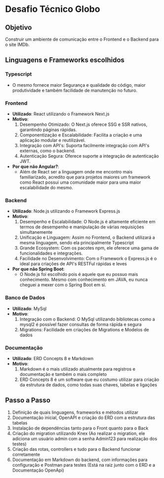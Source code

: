 # Desafio Técnico Globo

## Objetivo
Construir um ambiente de comunicação entre o Frontend e o Backend para o site IMDb.

## Linguagens e Frameworks escolhidos

### Typescript
- O mesmo fornece maior Segurança e qualidade do código, maior produtividade e também facilidade de manutenção no futuro.

### Frontend
- **Utilizado**: React utilizando o Framework Next.js
- **Motivo**:
    1. Desempenho Otimizado: O Next.js oferece SSG e SSR nativos, garantindo páginas rápidas.
    2. Componentização e Escalabilidade: Facilita a criação e uma aplicação modular e reutilizável.
    3. Integração com API's: Suporta facilmente integração com API's externas, como o backend.
    4. Autenticação Segura: Oferece suporte a integração de autenticação JWT.
- **Por que não Angular?**: 
    * Além de React ser a linguagem onde me encontro mais familiarizado, acredito que para projetos maiores um framework como React possui uma comunidade maior para uma maior escalabilidade do mesmo.

### Backend
- **Utilizado**: Node.js utilizando o Framework Express.js
- **Motivo**:
    1. Desempenho e Escalabilidade: O Node.js é altamente eficiente em termos de desempenho e manipulação de várias requisições simultanemente
    2. Unificação e Linguagem: Assim no Frontend, o Backend utilizará a mesma linguagem, sendo ela principalmente Typescript
    3. Grande Ecosystem: Com os pacotes npm, ele oferece uma gama de funcionalidades e integrações.
    4. Facilidade no Desenvolvimento: Com o Framework o Express.js é o ideal para criações de API's RESTFul rápidas e leves
- **Por que não Spring Boot**:
    * O Node.js foi escolhido pois é aquele que eu possuo mais conhecimento. Mesmo com conhecimento em JAVA, eu nunca cheguei a mexer com o Spring Boot em si.

### Banco de Dados
- **Utilizado**: MySql
- **Motivo**:
    1. Integração com o Backend: O MySql utilizando bibliotecas como a mysql2 é possível fazer consultas de forma rápida e segura
    2. Migrations: Facilidade em criações de Migrations e Modelos de dados

### Documentação
- **Utilizado**: ERD Concepts 8 e Markdown
- **Motivo**:
    1. Markdown é o mais utilizado atualmente para registros e documentação e também o mais completo
    2. ERD Concepts 8 é um software que eu costumo utilizar para criação da estrutura de dados, como todas suas chaves, tabelas e ligações

## Passo a Passo
1. Definição de quais linguagens, frameworks e métodos utilizar
2. Documentação inicial, OpenAPI e criação do ERD com a estrutura das tabelas
3. Instalação de dependências tanto para o Front quanto para o Back
4. Criação do migration utilizando Knex (Ao realizar o migration, ele adiciona um usuário admin com a senha Admin123 para realização dos testes)
5. Criação das rotas, controllers e tudo para o Backend funcionar corretamente
6. Documentação em Markdown do backend, com informações para configuração e Postman para testes (Está na raiz junto com o ERD e a Documentação OpenApi)